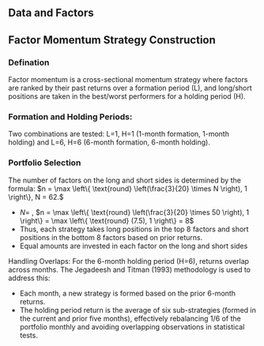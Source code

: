 ## Data and Factors


## Factor Momentum Strategy Construction
### Defination
Factor momentum is a cross-sectional momentum strategy where factors are ranked by their past returns over a formation period (L), and long/short positions are taken in the best/worst performers for a holding period (H).
### Formation and Holding Periods:
Two combinations are tested: L=1, H=1 (1-month formation, 1-month holding) and L=6, H=6 (6-month formation, 6-month holding).
### Portfolio Selection
The number of factors on the long and short sides is determined by the formula:
$n = \max \left\{ \text{round} \left(\frac{3}{20} \times N \right), 1 \right\}, N = 62.$  

- $N=$ , $n = \max \left\{ \text{round} \left(\frac{3}{20} \times 50 \right), 1 \right\} = \max \left\{ \text{round} (7.5), 1 \right\} = 8$  
- ​Thus, each strategy takes long positions in the top 8 factors and short positions in the bottom 8 factors based on prior returns.
- Equal amounts are invested in each factor on the long and short sides

Handling Overlaps: For the 6-month holding period (H=6), returns overlap across months. The Jegadeesh and Titman (1993) methodology is used to address this:

- Each month, a new strategy is formed based on the prior 6-month returns.
- The holding period return is the average of six sub-strategies (formed in the current and prior five months), effectively rebalancing 1/6 of the portfolio monthly and avoiding overlapping observations in statistical tests.


